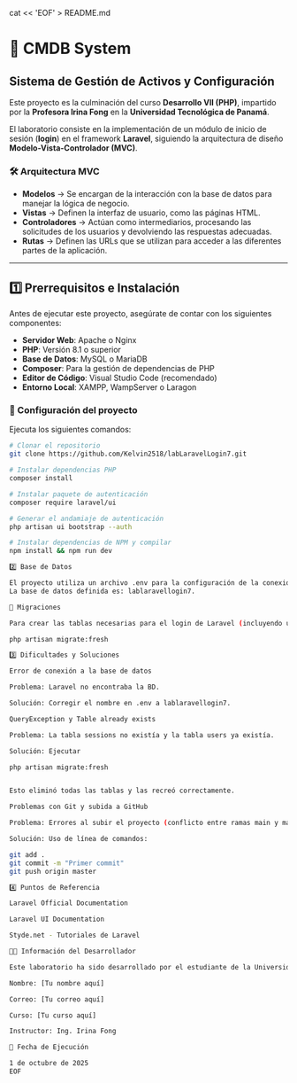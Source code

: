 cat << 'EOF' > README.md
# 📌 CMDB System  
## Sistema de Gestión de Activos y Configuración  

Este proyecto es la culminación del curso **Desarrollo VII (PHP)**, impartido por la **Profesora Irina Fong** en la **Universidad Tecnológica de Panamá**.  

El laboratorio consiste en la implementación de un módulo de inicio de sesión (**login**) en el framework **Laravel**, siguiendo la arquitectura de diseño **Modelo-Vista-Controlador (MVC)**.  

### 🛠️ Arquitectura MVC
- **Modelos** → Se encargan de la interacción con la base de datos para manejar la lógica de negocio.  
- **Vistas** → Definen la interfaz de usuario, como las páginas HTML.  
- **Controladores** → Actúan como intermediarios, procesando las solicitudes de los usuarios y devolviendo las respuestas adecuadas.  
- **Rutas** → Definen las URLs que se utilizan para acceder a las diferentes partes de la aplicación.  

---

## 1️⃣ Prerrequisitos e Instalación  

Antes de ejecutar este proyecto, asegúrate de contar con los siguientes componentes:  

- **Servidor Web**: Apache o Nginx  
- **PHP**: Versión 8.1 o superior  
- **Base de Datos**: MySQL o MariaDB  
- **Composer**: Para la gestión de dependencias de PHP  
- **Editor de Código**: Visual Studio Code (recomendado)  
- **Entorno Local**: XAMPP, WampServer o Laragon  

### 🚀 Configuración del proyecto  
Ejecuta los siguientes comandos:  

```bash
# Clonar el repositorio
git clone https://github.com/Kelvin2518/labLaravelLogin7.git

# Instalar dependencias PHP
composer install

# Instalar paquete de autenticación
composer require laravel/ui 

# Generar el andamiaje de autenticación
php artisan ui bootstrap --auth 

# Instalar dependencias de NPM y compilar
npm install && npm run dev

2️⃣ Base de Datos

El proyecto utiliza un archivo .env para la configuración de la conexión.
La base de datos definida es: lablaravellogin7.

📂 Migraciones

Para crear las tablas necesarias para el login de Laravel (incluyendo users y sessions) se usaron migraciones:

php artisan migrate:fresh

3️⃣ Dificultades y Soluciones

Error de conexión a la base de datos

Problema: Laravel no encontraba la BD.

Solución: Corregir el nombre en .env a lablaravellogin7.

QueryException y Table already exists

Problema: La tabla sessions no existía y la tabla users ya existía.

Solución: Ejecutar

php artisan migrate:fresh


Esto eliminó todas las tablas y las recreó correctamente.

Problemas con Git y subida a GitHub

Problema: Errores al subir el proyecto (conflicto entre ramas main y master).

Solución: Uso de línea de comandos:

git add .
git commit -m "Primer commit"
git push origin master

4️⃣ Puntos de Referencia

Laravel Official Documentation

Laravel UI Documentation

Styde.net - Tutoriales de Laravel

👨‍💻 Información del Desarrollador

Este laboratorio ha sido desarrollado por el estudiante de la Universidad Tecnológica de Panamá:

Nombre: [Tu nombre aquí]

Correo: [Tu correo aquí]

Curso: [Tu curso aquí]

Instructor: Ing. Irina Fong

📅 Fecha de Ejecución

1 de octubre de 2025
EOF

